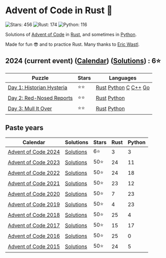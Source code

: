 # Advent of Code in Rust 🦀

![Stars: 456](https://img.shields.io/badge/Stars-456⭐-blue)
![Rust: 174](https://img.shields.io/badge/Rust-174-cyan?logo=Rust)
![Python: 116](https://img.shields.io/badge/Python-116-cyan?logo=Python)

Solutions of [Advent of Code](https://adventofcode.com/) in [Rust](https://www.rust-lang.org), and sometimes in [Python](https://www.python.org/).

Made for fun 😎 and to practice Rust. Many thanks to [Eric Wastl](https://twitter.com/ericwastl).

## 2024 (current event) ([Calendar](https://adventofcode.com/2024)) ([Solutions](2024/)) : 6⭐

Puzzle                                                           | Stars | Languages
---------------------------------------------------------------- | ----- | -----------
[Day 1: Historian Hysteria](https://adventofcode.com/2024/day/1) | ⭐⭐  | [Rust](2024/day1/day1.rs) [Python](2024/day1/day1.py) [C](2024/day1/day1.c) [C++](2024/day1/day1.cpp) [Go](2024/day1/day1.go)
[Day 2: Red-Nosed Reports](https://adventofcode.com/2024/day/2)  | ⭐⭐  | [Rust](2024/day2/day2.rs) [Python](2024/day2/day2.py)
[Day 3: Mull It Over](https://adventofcode.com/2024/day/3)       | ⭐⭐  | [Rust](2024/day3/day3.rs) [Python](2024/day3/day3.py)

## Paste years

Calendar | Solutions | Stars | Rust | Python
-------- | --------- | ----- | ---- | ------
[Advent of Code 2024](https://adventofcode.com/2024) | [Solutions](2024/README.md) |   6⭐ |   3 |   3
[Advent of Code 2023](https://adventofcode.com/2023) | [Solutions](2023/README.md) |  50⭐ |  24 |  11
[Advent of Code 2022](https://adventofcode.com/2022) | [Solutions](2022/README.md) |  50⭐ |  24 |  18
[Advent of Code 2021](https://adventofcode.com/2021) | [Solutions](2021/README.md) |  50⭐ |  23 |  12
[Advent of Code 2020](https://adventofcode.com/2020) | [Solutions](2020/README.md) |  50⭐ |   7 |  23
[Advent of Code 2019](https://adventofcode.com/2019) | [Solutions](2019/README.md) |  50⭐ |   4 |  23
[Advent of Code 2018](https://adventofcode.com/2018) | [Solutions](2018/README.md) |  50⭐ |  25 |   4
[Advent of Code 2017](https://adventofcode.com/2017) | [Solutions](2017/README.md) |  50⭐ |  15 |  17
[Advent of Code 2016](https://adventofcode.com/2016) | [Solutions](2016/README.md) |  50⭐ |  25 |   0
[Advent of Code 2015](https://adventofcode.com/2015) | [Solutions](2015/README.md) |  50⭐ |  24 |   5

